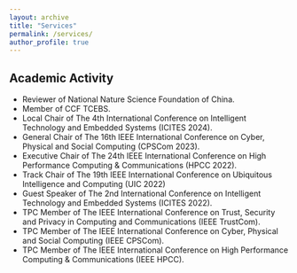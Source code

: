 ```yaml
---
layout: archive
title: "Services"
permalink: /services/
author_profile: true
---
```


## Academic Activity

* Reviewer of National Nature Science Foundation of China.
* Member of CCF TCEBS.
* Local Chair of The 4th International Conference on Intelligent Technology and Embedded Systems (ICITES 2024).
* General Chair of The 16th IEEE International Conference on Cyber, Physical and Social Computing (CPSCom 2023).
* Executive Chair of The 24th IEEE International Conference on High Performance Computing & Communications (HPCC 2022).
* Track Chair of The 19th IEEE International Conference on Ubiquitous Intelligence and Computing (UIC 2022)
* Guest Speaker of The 2nd International Conference on Intelligent Technology and Embedded Systems (ICITES 2022).
* TPC Member of The IEEE International Conference on Trust, Security and Privacy in Computing and Communications (IEEE TrustCom).
* TPC Member of The IEEE International Conference on Cyber, Physical and Social Computing (IEEE CPSCom).
* TPC Member of The IEEE International Conference on High Performance Computing & Communications (IEEE HPCC).